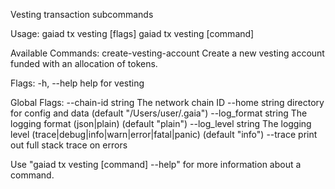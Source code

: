 Vesting transaction subcommands

Usage:
  gaiad tx vesting [flags]
  gaiad tx vesting [command]

Available Commands:
  create-vesting-account Create a new vesting account funded with an allocation of tokens.

Flags:
  -h, --help   help for vesting

Global Flags:
      --chain-id string     The network chain ID
      --home string         directory for config and data (default "/Users/user/.gaia")
      --log_format string   The logging format (json|plain) (default "plain")
      --log_level string    The logging level (trace|debug|info|warn|error|fatal|panic) (default "info")
      --trace               print out full stack trace on errors

Use "gaiad tx vesting [command] --help" for more information about a command.
